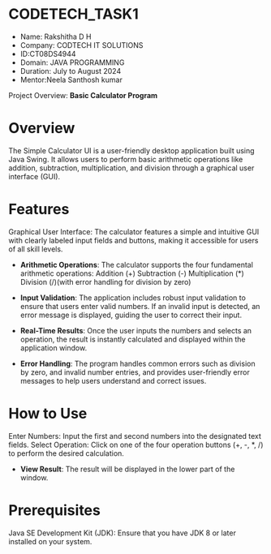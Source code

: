 # CODETECH_TASK1

- Name: Rakshitha D H
- Company: CODTECH IT SOLUTIONS 
- ID:CT08DS4944
- Domain: JAVA PROGRAMMING
- Duration: July to August 2024 
- Mentor:Neela Santhosh kumar

Project Overview: **Basic Calculator Program**

# Overview
The Simple Calculator UI is a user-friendly desktop application built using Java Swing. It allows users to perform basic arithmetic operations like addition, subtraction, multiplication, and division through a graphical user interface (GUI).

# Features
Graphical User Interface: The calculator features a simple and intuitive GUI with clearly labeled input fields and buttons, making it accessible for users of all skill levels.

- **Arithmetic Operations**: The calculator supports the four fundamental arithmetic operations:
  Addition (+)
  Subtraction (-)
  Multiplication (*)
  Division (/)(with error handling for division by zero)

- **Input Validation**: The application includes robust input validation to ensure that users enter valid numbers. If an invalid input is detected, an error message is displayed, guiding the user to correct their input.

- **Real-Time Results**: Once the user inputs the numbers and selects an operation, the result is instantly calculated and displayed within the application window.

- **Error Handling**: The program handles common errors such as division by zero, and invalid number entries, and provides user-friendly error messages to help users understand and correct issues.

# How to Use
Enter Numbers: Input the first and second numbers into the designated text fields.
Select Operation: Click on one of the four operation buttons (+, -, *, /) to perform the desired calculation.
- **View Result**: The result will be displayed in the lower part of the window.

# Prerequisites
Java SE Development Kit (JDK): Ensure that you have JDK 8 or later installed on your system.


